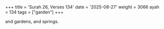 +++
title = 'Surah 26, Verses 134'
date = '2025-08-27'
weight = 3066
ayah = 134
tags = ["garden"]
+++

and gardens, and springs.